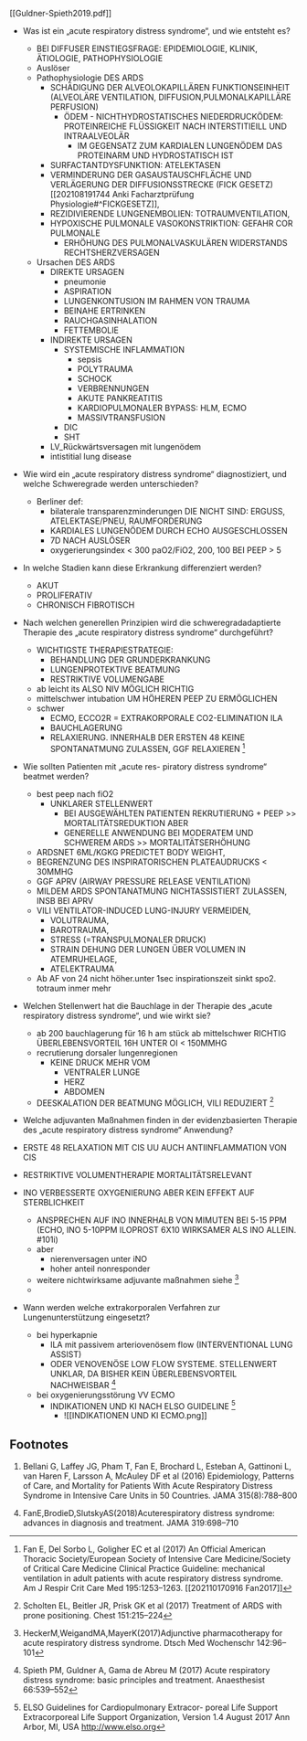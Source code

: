 [[Guldner-Spieth2019.pdf]]

 

- Was ist ein „acute respiratory distress syndrome“, und wie entsteht es?
	- BEI DIFFUSER EINSTIEGSFRAGE: EPIDEMIOLOGIE, KLINIK, ÄTIOLOGIE, PATHOPHYSIOLOGIE
	- Auslöser
	- Pathophysiologie DES ARDS
		- SCHÄDIGUNG DER ALVEOLOKAPILLÄREN FUNKTIONSEINHEIT (ALVEOLÄRE VENTILATION, DIFFUSION,PULMONALKAPILLÄRE PERFUSION)
			- ÖDEM - NICHTHYDROSTATISCHES NIEDERDRUCKÖDEM: PROTEINREICHE FLÜSSIGKEIT NACH INTERSTITIEILL UND INTRAALVEOLÄR
				- IM GEGENSATZ ZUM KARDIALEN LUNGENÖDEM DAS PROTEINARM UND HYDROSTATISCH IST
		- SURFACTANTDYSFUNKTION: ATELEKTASEN
		- VERMINDERUNG DER GASAUSTAUSCHFLÄCHE UND VERLÄGERUNG DER DIFFUSIONSSTRECKE (FICK GESETZ) [[202108191744 Anki Facharztprüfung Physiologie#^FICKGESETZ]], 
		- REZIDIVIERENDE LUNGENEMBOLIEN: TOTRAUMVENTILATION, 
		- HYPOXISCHE PULMONALE VASOKONSTRIKTION: GEFAHR COR PULMONALE
			- ERHÖHUNG DES PULMONALVASKULÄREN WIDERSTANDS RECHTSHERZVERSAGEN
	- Ursachen DES ARDS
		- DIREKTE URSAGEN
			- pneumonie
			- ASPIRATION
			- LUNGENKONTUSION IM RAHMEN VON TRAUMA
			- BEINAHE ERTRINKEN
			- RAUCHGASINHALATION
			- FETTEMBOLIE
		- INDIREKTE URSAGEN
			- SYSTEMISCHE INFLAMMATION
				- sepsis	
				- POLYTRAUMA
				- SCHOCK
				- VERBRENNUNGEN
				- AKUTE PANKREATITIS
				- KARDIOPULMONALER BYPASS: HLM, ECMO
				- MASSIVTRANSFUSION
			- DIC
			- SHT
		- LV_Rückwärtsversagen mit lungenödem
		- intistitial lung disease

- Wie wird ein „acute respiratory distress syndrome“ diagnostiziert, und welche Schweregrade werden unterschieden?	
	- Berliner def:
		- bilaterale transparenzminderungen DIE NICHT SIND: ERGUSS, ATELEKTASE/PNEU, RAUMFORDERUNG
		- KARDIALES LUNGENÖDEM DURCH ECHO AUSGESCHLOSSEN
		- 7D NACH AUSLÖSER
		- oxygerierungsindex < 300 paO2/FiO2, 200, 100 BEI PEEP > 5

- In welche Stadien kann diese Erkrankung differenziert werden?
	- AKUT
	- PROLIFERATIV
	- CHRONISCH FIBROTISCH

- Nach welchen generellen Prinzipien wird die schweregradadaptierte Therapie des „acute respiratory distress syndrome“ durchgeführt?
	- WICHTIGSTE THERAPIESTRATEGIE: 
		- BEHANDLUNG DER GRUNDERKRANKUNG
		- LUNGENPROTEKTIVE BEATMUNG
		- RESTRIKTIVE VOLUMENGABE
	- ab leicht its ALSO NIV MÖGLICH RICHTIG
	- mittelschwer intubation UM HÖHEREN PEEP ZU ERMÖGLICHEN
	- schwer 
		- ECMO, ECCO2R = EXTRAKORPORALE CO2-ELIMINATION ILA
		- BAUCHLAGERUNG
		- RELAXIERUNG. INNERHALB DER ERSTEN 48 KEINE SPONTANATMUNG ZULASSEN, GGF RELAXIEREN [^3]


- Wie sollten Patienten mit „acute res- piratory distress syndrome“ beatmet werden?
	- best peep nach fiO2
		- UNKLARER STELLENWERT
			-  BEI AUSGEWÄHLTEN PATIENTEN REKRUTIERUNG + PEEP >> MORTALITÄTSREDUKTION ABER
			-  GENERELLE ANWENDUNG BEI MODERATEM UND SCHWEREM ARDS >> MORTALITÄTSERHÖHUNG
	- ARDSNET 6ML/KGKG PREDICTET BODY WEIGHT,
	- BEGRENZUNG DES INSPIRATORISCHEN PLATEAUDRUCKS < 30MMHG
	- GGF APRV (AIRWAY PRESSURE RELEASE VENTILATION)
	- MILDEM ARDS SPONTANATMUNG NICHTASSISTIERT ZULASSEN, INSB BEI APRV
	- VILI VENTILATOR-INDUCED LUNG-INJURY VERMEIDEN, 
		- VOLUTRAUMA, 
		- BAROTRAUMA, 
		- STRESS (=TRANSPULMONALER DRUCK)
		- STRAIN DEHUNG DER LUNGEN ÜBER VOLUMEN IN ATEMRUHELAGE, 
		- ATELEKTRAUMA
	- Ab AF von 24 nicht höher.unter 1sec inspirationszeit sinkt spo2. totraum inmer mehr

- Welchen Stellenwert hat die Bauchlage in der Therapie des „acute respiratory distress syndrome“, und wie wirkt sie?
	- ab 200 bauchlagerung für 16 h am stück ab mittelschwer  RICHTIG ÜBERLEBENSVORTEIL 16H UNTER OI < 150MMHG
	- recrutierung dorsaler lungenregionen
		- KEINE DRUCK MEHR VOM
			- VENTRALER LUNGE
			- HERZ
			- ABDOMEN
	- DEESKALATION DER BEATMUNG MÖGLICH, VILI REDUZIERT [^6]

- Welche adjuvanten Maßnahmen finden in der evidenzbasierten Therapie des „acute respiratory distress syndrome“ Anwendung?
- ERSTE 48 RELAXATION MIT CIS UU AUCH ANTIINFLAMMATION VON CIS
- RESTRIKTIVE VOLUMENTHERAPIE MORTALITÄTSRELEVANT
- INO VERBESSERTE OXYGENIERUNG ABER KEIN EFFEKT AUF STERBLICHKEIT
	- ANSPRECHEN AUF INO INNERHALB VON MIMUTEN BEI 5-15 PPM (ECHO, INO 5-10PPM ILOPROST 6X10 WIRKSAMER ALS INO ALLEIN. #101i)
	- aber 
		- nierenversagen unter iNO
		- hoher anteil nonresponder
	- weitere nichtwirksame adjuvante maßnahmen siehe [^5]
	- 
- Wann werden welche extrakorporalen Verfahren zur Lungenunterstützung eingesetzt?
	- bei hyperkapnie  
		- ILA mit passivem arteriovenösem flow (INTERVENTIONAL LUNG ASSIST)
		- ODER VENOVENÖSE LOW FLOW SYSTEME. STELLENWERT UNKLAR, DA BISHER KEIN ÜBERLEBENSVORTEIL NACHWEISBAR [^7]
	- bei oxygenierungsstörung VV ECMO
		- INDIKATIONEN UND KI NACH ELSO GUIDELINE [^2]
			- ![[INDIKATIONEN UND KI ECMO.png]]


## Footnotes

 

1.  Bellani G, Laffey JG, Pham T, Fan E, Brochard L, Esteban A, Gattinoni L, van Haren F, Larsson A, McAuley DF et al (2016) Epidemiology, Patterns of Care, and Mortality for Patients With Acute Respiratory Distress Syndrome in Intensive Care Units in 50 Countries. JAMA 315(8):788–800
    
[^2]:  ELSO Guidelines for Cardiopulmonary Extracor- poreal Life Support Extracorporeal Life Support Organization, Version 1.4 August 2017 Ann Arbor, MI, USA http://www.elso.org
    
[^3]: Fan E, Del Sorbo L, Goligher EC et al (2017) An Official American Thoracic Society/European Society of Intensive Care Medicine/Society of Critical Care Medicine Clinical Practice Guideline: mechanical ventilation in adult patients with acute respiratory distress syndrome. Am J Respir Crit Care Med 195:1253–1263. [[202110170916 Fan2017]]
    
4.  FanE,BrodieD,SlutskyAS(2018)Acuterespiratory distress syndrome: advances in diagnosis and treatment. JAMA 319:698–710
    
[^5]:  HeckerM,WeigandMA,MayerK(2017)Adjunctive pharmacotherapy for acute respiratory distress syndrome. Dtsch Med Wochenschr 142:96–101
    
[^6]:  Scholten EL, Beitler JR, Prisk GK et al (2017) Treatment of ARDS with prone positioning. Chest 151:215–224
    
[^7]: Spieth PM, Guldner A, Gama de Abreu M (2017) Acute respiratory distress syndrome: basic principles and treatment. Anaesthesist 66:539–552